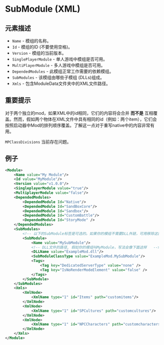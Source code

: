 # SubModule \(XML\)

## 元素描述

* `Name` - 模组的名称。
* `Id` - 模组的ID \(不要使用空格\)。
* `Version` - 模组的当前版本。
* `SinglePlayerModule` - 单人游戏中模组是否可用。
* `MultiPlayerModule` - 多人游戏中模组是否可用。
* `DependedModules` - 此模组正常工作需要的依赖模组。
* `SubModules` - 该模组由哪些子模组 \(DLLs\)组成。 
* `Xmls` - 包含ModuleData文件夹中的XML文件路径。

## 重要提示

对于两个独立的mod，如果XML中的id相同，它们的内容将会合并 **而不是** 互相覆盖。然而，假如两个物体在XML文件中具有相同的id（例如：两个item），它们会按照启动器中Mod的排列顺序覆盖。了解这一点对于重写native中的内容非常有用。

`MPClassDivisions` 当前存在问题。

## 例子

```xml
<Module>
    <Name value="My Module"/>
    <Id value="MyModule"/>
    <Version value="v1.0.0"/>
    <SingleplayerModule value="true"/>
    <MultiplayerModule value="false"/>
    <DependedModules>
        <DependedModule Id="Native"/>
        <DependedModule Id="SandBoxCore"/>
        <DependedModule Id="Sandbox"/>
        <DependedModule Id="CustomBattle"/>
        <DependedModule Id="StoryMode" />
    </DependedModules>
    <SubModules>
        <!-- 以下的SubModule标签是可选的。如果你的模组不需要DLL外链，可用移除这部分内容。-->
        <SubModule>
            <Name value="MySubModule"/>
            <!-- DLL文件的路径, 假如你的模组叫MyModule，写法会像下面这样   -->
            <DLLName value="ExampleMod.dll"/>
            <SubModuleClassType value="ExampleMod.MySubModule"/>
            <Tags>
                <Tag key="DedicatedServerType" value="none" />
                <Tag key="IsNoRenderModeElement" value="false" />
            </Tags>
        </SubModule>
    </SubModules>
    <Xmls>
        <XmlNode>
            <XmlName type="1" id="Items" path="customitems"/>
        </XmlNode>  
        <XmlNode>
            <XmlName type="1" id="SPCultures" path="customcultures"/>
        </XmlNode>
        <XmlNode>
            <XmlName type="1" id="NPCCharacters" path="customcharacters"/>
        </XmlNode>
    </Xmls>
</Module>
```

